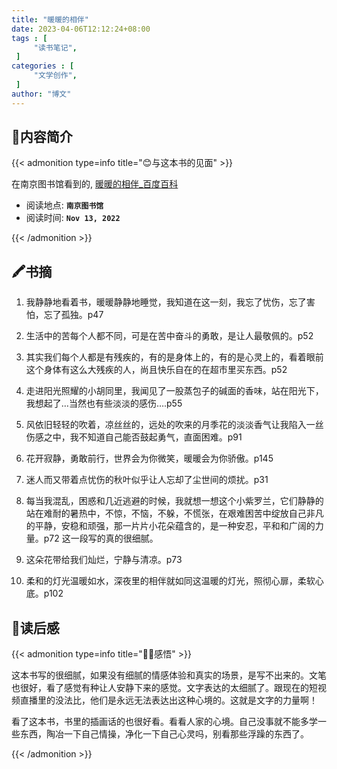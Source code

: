 ```yaml
---
title: "暖暖的相伴"
date: 2023-04-06T12:12:24+08:00
tags : [                                    
     "读书笔记",
 ]
categories : [                              
     "文学创作",
 ]
author: "博文"
---
```


## 📜**内容简介**

{{< admonition type=info title="😊与这本书的见面"  >}}

 在南京图书馆看到的,  [暖暖的相伴_百度百科](https://baike.baidu.com/item/暖暖的相伴/60409812?fr=aladdin)

- 阅读地点: **`南京图书馆`**
- 阅读时间: **`Nov 13, 2022`**

{{< /admonition >}}

## 🖍️书摘

1. 我静静地看着书，暖暖静静地睡觉，我知道在这一刻，我忘了忧伤，忘了害怕，忘了孤独。p47

2. 生活中的苦每个人都不同，可是在苦中奋斗的勇敢，是让人最敬佩的。p52

3. 其实我们每个人都是有残疾的，有的是身体上的，有的是心灵上的，看着眼前这个身体有这么大残疾的人，尚且快乐自在的在超市里买东西。p52

4. 走进阳光照耀的小胡同里，我闻见了一股蒸包子的碱面的香味，站在阳光下，我想起了…当然也有些淡淡的感伤….p55

5. 风依旧轻轻的吹着，凉丝丝的，远处的吹来的月季花的淡淡香气让我陷入一丝伤感之中，我不知道自己能否鼓起勇气，直面困难。p91

6. 花开寂静，勇敢前行，世界会为你微笑，暖暖会为你骄傲。p145

7. 迷人而又带着点忧伤的秋叶似乎让人忘却了尘世间的烦扰。p31

8. 每当我混乱，困惑和几近逃避的时候，我就想一想这个小紫罗兰，它们静静的站在难耐的暑热中，不惊，不恼，不躲，不慌张，在艰难困苦中绽放自己非凡的平静，安稳和顽强，那一片片小花朵蕴含的，是一种安忍，平和和广阔的力量。p72 这一段写的真的很细腻。

9. 这朵花带给我们灿烂，宁静与清凉。p73

10. 柔和的灯光温暖如水，深夜里的相伴就如同这温暖的灯光，照彻心扉，柔软心底。p102

## 🌟读后感

{{< admonition type=info title="🧙‍♂️感悟"  >}}

这本书写的很细腻，如果没有细腻的情感体验和真实的场景，是写不出来的。文笔也很好，看了感觉有种让人安静下来的感觉。文字表达的太细腻了。跟现在的短视频直播里的没法比，他们是永远无法表达出这种心境的。这就是文字的力量啊！

看了这本书，书里的插画话的也很好看。看看人家的心境。自己没事就不能多学一些东西，陶冶一下自己情操，净化一下自己心灵吗，别看那些浮躁的东西了。

{{< /admonition >}}